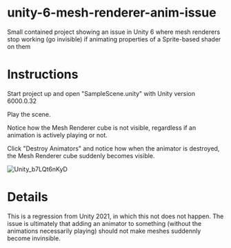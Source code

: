 # unity-6-mesh-renderer-anim-issue
Small contained project showing an issue in Unity 6 where mesh renderers stop working (go invisible) if animating properties of a Sprite-based shader on them

# Instructions

Start project up and open "SampleScene.unity" with Unity version 6000.0.32

Play the scene.

Notice how the Mesh Renderer cube is not visible, regardless if an animation is actively playing or not.

Click "Destroy Animators" and notice how when the animator is destroyed, the Mesh Renderer cube suddenly becomes visible.

![Unity_b7LQt6nKyD](https://github.com/user-attachments/assets/b2df6760-af4e-4b99-a635-ec1335968eec)

# Details

This is a regression from Unity 2021, in which this not does not happen. The issue is ultimately that adding an animator to something (without the animations necessarily playing) should not make meshes suddennly become invinsible.
